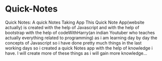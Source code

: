 # Quick-Notes
Quick Notes: A quick Notes Taking App 
This Quick Note App(website actually) is created with the help of Javascript and with the help of bootstrap with the help of codeWithHarry(an indian Youtuber who 
teaches actually everything related to programming) as i am learning day by day the concepts of Javascript so i have done pretty much things in the last working days 
so i created a quick Notes app with the help of knowledge i have.
I will create more of these things as i will gain more knowledge...
